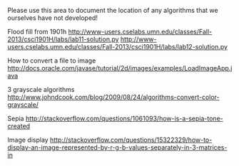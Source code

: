 Please use this area to document the location of any algorithms that we ourselves have not developed!

Flood fill from 1901h
http://www-users.cselabs.umn.edu/classes/Fall-2013/csci1901H/labs/lab11-solution.py
http://www-users.cselabs.umn.edu/classes/Fall-2013/csci1901H/labs/lab12-solution.py

How to convert a file to image
http://docs.oracle.com/javase/tutorial/2d/images/examples/LoadImageApp.java

3 grayscale algorithms
http://www.johndcook.com/blog/2009/08/24/algorithms-convert-color-grayscale/

Sepia
http://stackoverflow.com/questions/1061093/how-is-a-sepia-tone-created

Image display
http://stackoverflow.com/questions/15322329/how-to-display-an-image-represented-by-r-g-b-values-separately-in-3-matrices-in
